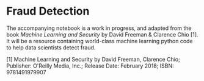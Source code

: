 # Fraud Detection

The accompanying notebook is a work in progress, and adapted from the book *Machine Learning and Security* by David Freeman & Clarence Chio [1]. It will be a resource containing world-class machine learning python code to help data scientists detect fraud.

[1] Machine Learning and Security by David Freeman, Clarence Chio; Publisher: O'Reilly Media, Inc.; Release Date: February 2018; ISBN: 9781491979907

